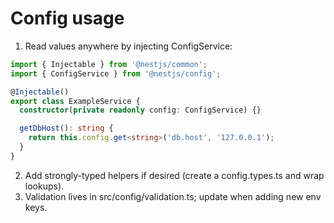 # Config usage

1) Read values anywhere by injecting ConfigService:

```ts
import { Injectable } from '@nestjs/common';
import { ConfigService } from '@nestjs/config';

@Injectable()
export class ExampleService {
  constructor(private readonly config: ConfigService) {}

  getDbHost(): string {
    return this.config.get<string>('db.host', '127.0.0.1');
  }
}
```

2) Add strongly-typed helpers if desired (create a config.types.ts and wrap lookups).
3) Validation lives in src/config/validation.ts; update when adding new env keys.
